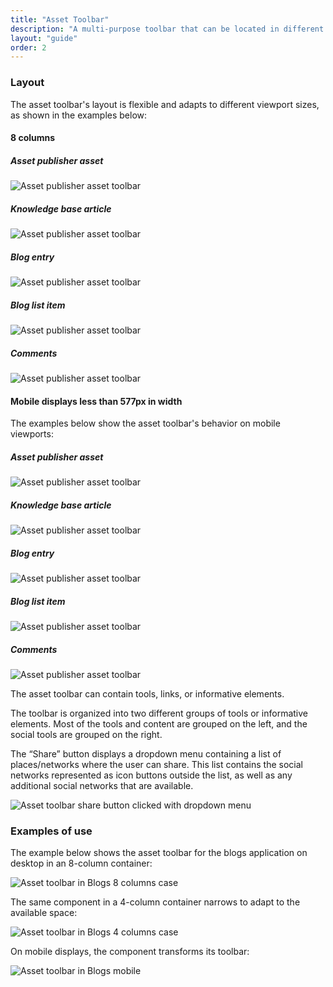 ```yaml
---
title: "Asset Toolbar"
description: "A multi-purpose toolbar that can be located in different types of asset visualizations."
layout: "guide"
order: 2
---
```

### Layout
The asset toolbar's layout is flexible and adapts to different viewport sizes, as shown in the examples below:

#### 8 columns

##### Asset publisher asset

![Asset publisher asset toolbar](/lexicon/images/sites/AssetToolbarAssetPublisher.jpg)

##### Knowledge base article

![Asset publisher asset toolbar](/lexicon/images/sites/AssetToolbarKnowledgeBase.jpg)

##### Blog entry

![Asset publisher asset toolbar](/lexicon/images/sites/AssetToolbarBlog.jpg)

##### Blog list item

![Asset publisher asset toolbar](/lexicon/images/sites/AssetToolbarBlogList.jpg)

##### Comments

![Asset publisher asset toolbar](/lexicon/images/sites/AssetToolbarComments.jpg)

#### Mobile displays less than 577px in width

The examples below show the asset toolbar's behavior on mobile viewports:

##### Asset publisher asset

![Asset publisher asset toolbar](/lexicon/images/sites/AssetToolbarAssetPublisherM.jpg)

##### Knowledge base article

![Asset publisher asset toolbar](/lexicon/images/sites/AssetToolbarKnowledgeBaseM.jpg)

##### Blog entry

![Asset publisher asset toolbar](/lexicon/images/sites/AssetToolbarBlogM.jpg)

##### Blog list item

![Asset publisher asset toolbar](/lexicon/images/sites/AssetToolbarBlogListM.jpg)

##### Comments

![Asset publisher asset toolbar](/lexicon/images/sites/AssetToolbarCommentsM.jpg)

The asset toolbar can contain tools, links, or informative elements. 

The toolbar is organized into two different groups of tools or informative elements. Most of the tools and content are grouped on the left, and the social tools are grouped on the right.

The “Share” button displays a dropdown menu containing a list of places/networks where the user can share. This list contains the social networks represented as icon buttons outside the list, as well as any additional social networks that are available.

![Asset toolbar share button clicked with dropdown menu](/lexicon/images/sites/AssetToolbarBlogExample.jpg)

### Examples of use

The example below shows the asset toolbar for the blogs application on desktop in an 8-column container:

![Asset toolbar in Blogs 8 columns case](/lexicon/images/sites/AssetToolbarBlogAdtExample.jpg)

The same component in a 4-column container narrows to adapt to the available space:

![Asset toolbar in Blogs 4 columns case](/lexicon/images/sites/AssetToolbarBlogAdtResize.jpg)

On mobile displays, the component transforms its toolbar:

![Asset toolbar in Blogs mobile](/lexicon/images/sites/AssetToolbarBlogAdtM.jpg)
